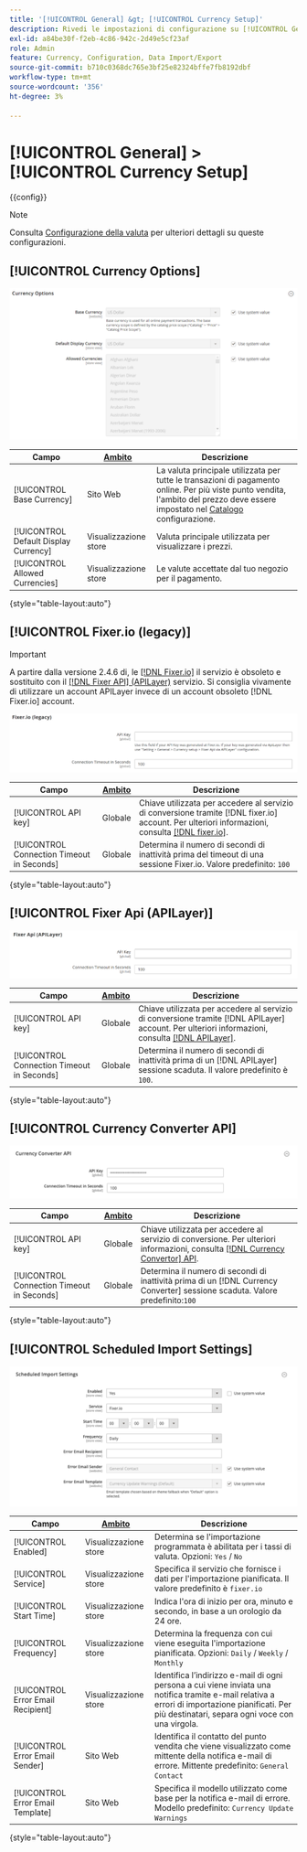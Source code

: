 ```yaml
---
title: '[!UICONTROL General] &gt; [!UICONTROL Currency Setup]'
description: Rivedi le impostazioni di configurazione su [!UICONTROL General] &gt; [!UICONTROL Currency Setup] pagina dell’amministratore di Commerce.
exl-id: a84be30f-f2eb-4c86-942c-2d49e5cf23af
role: Admin
feature: Currency, Configuration, Data Import/Export
source-git-commit: b710c0368dc765e3bf25e82324bffe7fb8192dbf
workflow-type: tm+mt
source-wordcount: '356'
ht-degree: 3%

---
```


# [!UICONTROL General] > [!UICONTROL Currency Setup]

{{config}}

>[!NOTE]
>
>Consulta [Configurazione della valuta](../../stores-purchase/currency-configuration.md) per ulteriori dettagli su queste configurazioni.

## [!UICONTROL Currency Options]

![Divisa Imposta > Opzioni divisa](./assets/currency-setup-currency-options.png)<!-- zoom -->

| Campo | [Ambito](../../getting-started/websites-stores-views.md#scope-settings) | Descrizione |
|--- |--- |--- |
| [!UICONTROL Base Currency] | Sito Web | La valuta principale utilizzata per tutte le transazioni di pagamento online. Per più viste punto vendita, l&#39;ambito del prezzo deve essere impostato nel [Catalogo](../catalog/catalog.md) configurazione. |
| [!UICONTROL Default Display Currency] | Visualizzazione store | Valuta principale utilizzata per visualizzare i prezzi. |
| [!UICONTROL Allowed Currencies] | Visualizzazione store | Le valute accettate dal tuo negozio per il pagamento. |

{style="table-layout:auto"}

## [!UICONTROL Fixer.io (legacy)]

>[!IMPORTANT]
>
>A partire dalla versione 2.4.6 di, le [[!DNL Fixer.io]](https://fixer.io/) il servizio è obsoleto e sostituito con il [[!DNL Fixer API] (APILayer)](https://apilayer.com/marketplace/fixer-api) servizio. Si consiglia vivamente di utilizzare un account APILayer invece di un account obsoleto [!DNL Fixer.io] account.

![Valuta Imposta > Fixer.io](./assets/currency-setup-fixer.png)<!-- zoom -->

| Campo | [Ambito](../../getting-started/websites-stores-views.md#scope-settings) | Descrizione |
|--- |--- |--- |
| [!UICONTROL API key] | Globale | Chiave utilizzata per accedere al servizio di conversione tramite [!DNL fixer.io] account. Per ulteriori informazioni, consulta [[!DNL fixer.io]](https://fixer.io/). |
| [!UICONTROL Connection Timeout in Seconds] | Globale | Determina il numero di secondi di inattività prima del timeout di una sessione Fixer.io. Valore predefinito: `100` |

{style="table-layout:auto"}

## [!UICONTROL Fixer Api (APILayer)]

![Valuta Imposta > Api fisso (APILayer)](./assets/currency-setup-fixer-api.png)<!-- zoom -->

| Campo | [Ambito](../../getting-started/websites-stores-views.md#scope-settings) | Descrizione |
|--- |--- |--- |
| [!UICONTROL API key] | Globale | Chiave utilizzata per accedere al servizio di conversione tramite [!DNL APILayer] account. Per ulteriori informazioni, consulta [[!DNL APILayer]](https://apilayer.com/). |
| [!UICONTROL Connection Timeout in Seconds] | Globale | Determina il numero di secondi di inattività prima di un [!DNL APILayer] sessione scaduta. Il valore predefinito è `100`. |

{style="table-layout:auto"}

## [!UICONTROL Currency Converter API]

![Impostazione valuta > API Convertitore valuta](./assets/currency-setup-converter.png)<!-- zoom -->

| Campo | [Ambito](../../getting-started/websites-stores-views.md#scope-settings) | Descrizione |
|--- |--- |--- |
| [!UICONTROL API key] | Globale | Chiave utilizzata per accedere al servizio di conversione. Per ulteriori informazioni, consulta [[!DNL Currency Convertor] API](https://free.currencyconverterapi.com/). |
| [!UICONTROL Connection Timeout in Seconds] | Globale | Determina il numero di secondi di inattività prima di un [!DNL Currency Converter] sessione scaduta. Valore predefinito:`100` |

{style="table-layout:auto"}

## [!UICONTROL Scheduled Import Settings]

![Valuta Imposta > Impostazioni importazione programmate](./assets/currency-setup-scheduled-import-settings.png)<!-- zoom -->

| Campo | [Ambito](../../getting-started/websites-stores-views.md#scope-settings) | Descrizione |
|--- |--- |--- |
| [!UICONTROL Enabled] | Visualizzazione store | Determina se l&#39;importazione programmata è abilitata per i tassi di valuta. Opzioni: `Yes` / `No` |
| [!UICONTROL Service] | Visualizzazione store | Specifica il servizio che fornisce i dati per l&#39;importazione pianificata. Il valore predefinito è `fixer.io` |
| [!UICONTROL Start Time] | Visualizzazione store | Indica l&#39;ora di inizio per ora, minuto e secondo, in base a un orologio da 24 ore. |
| [!UICONTROL Frequency] | Visualizzazione store | Determina la frequenza con cui viene eseguita l&#39;importazione pianificata. Opzioni: `Daily` / `Weekly` / `Monthly` |
| [!UICONTROL Error Email Recipient] | Visualizzazione store | Identifica l’indirizzo e-mail di ogni persona a cui viene inviata una notifica tramite e-mail relativa a errori di importazione pianificati. Per più destinatari, separa ogni voce con una virgola. |
| [!UICONTROL Error Email Sender] | Sito Web | Identifica il contatto del punto vendita che viene visualizzato come mittente della notifica e-mail di errore. Mittente predefinito: `General Contact` |
| [!UICONTROL Error Email Template] | Sito Web | Specifica il modello utilizzato come base per la notifica e-mail di errore. Modello predefinito: `Currency Update Warnings` |

{style="table-layout:auto"}
